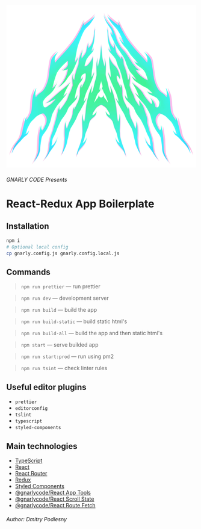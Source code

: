 <p align="center"><img src="https://github.com/gnarlycode/gnarly-assets/blob/master/gnarly-logo-600.png?raw=true" /></p>

###### _GNARLY CODE_ Presents

# React-Redux App Boilerplate

## Installation

```sh
npm i
# Optional local config
cp gnarly.config.js gnarly.config.local.js
```

## Commands

> `npm run prettier` — run prettier

> `npm run dev` — development server

> `npm run build` — build the app

> `npm run build-static` — build static html's

> `npm run build-all` — build the app and then static html's

> `npm start` — serve builded app

> `npm run start:prod` — run using pm2

> `npm run tsint` — check linter rules

## Useful editor plugins

- `prettier`
- `editorconfig`
- `tslint`
- `typescript`
- `styled-components`

## Main technologies

- [TypeScript](https://www.typescriptlang.org)
- [React](https://reactjs.org/)
- [React Router](https://reacttraining.com/react-router/)
- [Redux](https://redux.js.org/)
- [Styled Components](https://www.styled-components.com/)
- [@gnarlycode/React App Tools](https://github.com/gnarlycode/react-app-tools/)
- [@gnarlycode/React Scroll State](https://github.com/gnarlycode/react-components/tree/master/packages/react-scroll-state)
- [@gnarlycode/React Route Fetch](https://github.com/gnarlycode/react-components/tree/master/packages/react-route-fetch)

###### Author: Dmitry Podlesny
